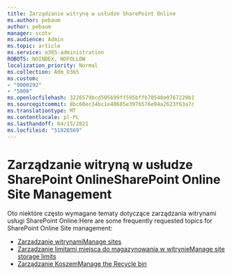 ```yaml
---
title: Zarządzanie witryną w usłudze SharePoint Online
ms.author: pebaum
author: pebaum
manager: scotv
ms.audience: Admin
ms.topic: article
ms.service: o365-administration
ROBOTS: NOINDEX, NOFOLLOW
localization_priority: Normal
ms.collection: Adm_O365
ms.custom:
- "9000292"
- "5808"
ms.openlocfilehash: 3226579bcd505699ff595bffb70548e0767229b1
ms.sourcegitcommit: 8bc60ec34bc1e40685e3976576e04a2623f63a7c
ms.translationtype: MT
ms.contentlocale: pl-PL
ms.lasthandoff: 04/15/2021
ms.locfileid: "51826569"
---
```

# <a name="sharepoint-online-site-management"></a><span data-ttu-id="15499-102">Zarządzanie witryną w usłudze SharePoint Online</span><span class="sxs-lookup"><span data-stu-id="15499-102">SharePoint Online Site Management</span></span>

<span data-ttu-id="15499-103">Oto niektóre często wymagane tematy dotyczące zarządzania witrynami usługi SharePoint Online:</span><span class="sxs-lookup"><span data-stu-id="15499-103">Here are some frequently requested topics for SharePoint Online Site management:</span></span>

- [<span data-ttu-id="15499-104">Zarządzanie witrynami</span><span class="sxs-lookup"><span data-stu-id="15499-104">Manage sites</span></span>](https://docs.microsoft.com/sharepoint/manage-sites-in-new-admin-center)
- [<span data-ttu-id="15499-105">Zarządzanie limitami miejsca do magazynowania w witrynie</span><span class="sxs-lookup"><span data-stu-id="15499-105">Manage site storage limits</span></span>](https://docs.microsoft.com/sharepoint/manage-site-collection-storage-limits)
- [<span data-ttu-id="15499-106">Zarządzanie Koszem</span><span class="sxs-lookup"><span data-stu-id="15499-106">Manage the Recycle bin</span></span>](https://support.microsoft.com/office/8a6c2198-910e-42dc-9a9c-bc5bc4f327da)